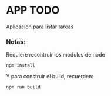 # APP TODO

Aplicacion para listar tareas

### Notas:

Requiere recontruir los modulos de node 
```
npm install
```

Y para construir el build, recuerden:
```
npm run build
```